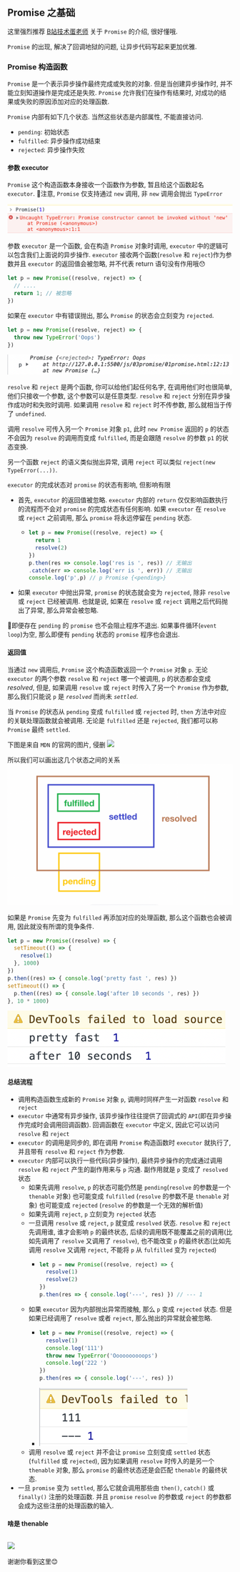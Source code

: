 ## Promise 之基础
这里强烈推荐 [B站技术蛋老师](https://www.bilibili.com/video/BV1QV411a7Hu) 关于 `Promise` 的介绍, 很好懂哦.

`Promise` 的出现, 解决了回调地狱的问题, 让异步代码写起来更加优雅.

### Promise 构造函数
`Promise` 是一个表示异步操作最终完成或失败的对象. 但是当创建异步操作时, 并不能立刻知道操作是完成还是失败. `Promise` 允许我们在操作有结果时, 对成功的结果或失败的原因添加对应的处理函数.

`Promise` 内部有如下几个状态. 当然这些状态是内部属性, 不能直接访问.
- `pending`: 初始状态
- `fulfilled`: 异步操作成功结束
- `rejected`: 异步操作失败

#### 参数 executor
`Promise` 这个构造函数本身接收一个函数作为参数, 暂且给这个函数起名 `executor`. 📖注意, `Promise` 仅支持通过 `new` 调用, 非 `new` 调用会抛出 `TypeError`

![](../image/Snipaste_2022-12-28_20-07-18.png)

参数 `executor` 是一个函数, 会在构造 `Promise` 对象时调用, `executor` 中的逻辑可以包含我们上面说的异步操作. `executor` 接收两个函数(`resolve` 和 `reject`)作为参数并且 `executor` 的返回值会被忽略, 并不代表 return 语句没有作用哦😯

```js
let p = new Promise((resolve, reject) => {
  // ....
  return 1; // 被忽略
})
```
如果在 `executor` 中有错误抛出, 那么 `Promise` 的状态会立刻变为 `rejected`.
```js
let p = new Promise((resolve, reject) => {
  throw new TypeError('Oops')
})
```
![](../image/Snipaste_2022-12-28_20-27-55.png)

`resolve` 和 `reject` 是两个函数, 你可以给他们起任何名字, 在调用他们时也很简单, 他们只接收一个参数, 这个参数可以是任意类型. `resolve` 和 `reject` 分别在异步操作成功时和失败时调用. 如果调用 `resolve` 和 `reject` 时不传参数, 那么就相当于传了 `undefined`.

调用 `resolve` 可传入另一个 `Promise` 对象 `p1`, 此时 `new Promise` 返回的 `p` 的状态不会因为 `resolve` 的调用而变成 `fulfilled`, 而是会跟随 `resolve` 的参数 `p1` 的状态变换.

另一个函数 `reject` 的语义类似抛出异常, 调用 `reject` 可以类似 `reject(new TypeError(...))`.

`executor` 的完成状态对 `promise` 的状态有影响, 但影响有限
- 首先, `executor` 的返回值被忽略. `executor` 内部的 `return` 仅仅影响函数执行的流程而不会对 `promise` 的完成状态有任何影响. 如果 `executor` 在 `resolve` 或 `reject` 之前调用, 那么 `promise` 将永远停留在 `pending` 状态.
  - ```js
    let p = new Promise((resolve, reject) => {
      return 1
      resolve(2)
    })
    p.then(res => console.log('res is ', res)) // 无输出
    .catch(err => console.log('err is ', err)) // 无输出
    console.log('p',p) // p Promise {<pending>}
- 如果 `executor` 中抛出异常, `promise` 的状态就会变为 `rejected`, 除非 `resolve` 或 `reject` 已经被调用. 也就是说, 如果在 `resolve` 或 `reject` 调用之后代码抛出了异常, 那么异常会被忽略.

📖即便存在 `pending` 的 `promise` 也不会阻止程序不退出. 如果事件循环(`event loop`)为空, 那么即便有 `pending` 状态的 `promise` 程序也会退出.

#### 返回值
当通过 `new` 调用后, `Promise` 这个构造函数返回一个 `Promise` 对象 `p`. 无论 `executor` 的两个参数 `resolve` 和 `reject` 哪一个被调用, `p` 的状态都会变成 *resolved*, 但是, 如果调用 `resolve` 或 `reject` 时传入了另一个 `Promise` 作为参数, 那么我们只能说 `p` 是 *`resolved`* 而尚未 *`settled`*. 

当 `Promise` 的状态从 `pending` 变成 `fulfilled` 或 `rejected` 时, `then` 方法中对应的关联处理函数就会被调用. 无论是 `fulfilled` 还是 `rejected`, 我们都可以称 `Promise` 最终 `settled`. 

下图是来自 `MDN` 的官网的图片, 侵删
![](https://developer.mozilla.org/en-US/docs/Web/JavaScript/Reference/Global_Objects/Promise/promises.png)

所以我们可以画出这几个状态之间的关系
![](../image/Snipaste_2022-12-29_21-20-09.png)

如果是 `Promise` 先变为 `fulfilled` 再添加对应的处理函数, 那么这个函数也会被调用, 因此就没有所谓的竞争条件.
```js
let p = new Promise((resolve) => {
  setTimeout(() => {
    resolve(1)
  }, 1000)
})
p.then((res) => { console.log('pretty fast ', res) })
setTimeout(() => {
  p.then((res) => { console.log('after 10 seconds ', res) })
}, 10 * 1000)
```
![](../image/Snipaste_2022-12-29_11-02-23.png)

#### 总结流程
- 调用构造函数生成新的 `Promise` 对象 `p`, 调用时同样产生一对函数 `resolve` 和 `reject`
- `executor` 中通常有异步操作, 该异步操作往往提供了回调式的 `API`(即在异步操作完成时会调用回调函数). 回调函数在 `executor` 中定义, 因此它可以访问 `resolve` 和 `reject`
- `executor` 的调用是同步的, 即在调用 `Promise` 构造函数时 `executor` 就执行了, 并且带有 `resolve` 和 `reject` 作为参数.
- `executor` 内部可以执行一些代码(异步操作), 最终异步操作的完成通过调用 `resolve` 和 `reject` 产生的副作用来与 `p` 沟通. 副作用就是 `p` 变成了 `resolved` 状态
  - 如果先调用 `resolve`, `p` 的状态可能仍然是 `pending`(`resolve` 的参数是一个 `thenable` 对象) 也可能变成 `fulfilled` (`resolve` 的参数不是 `thenable` 对象) 也可能变成 `rejected` (`resolve` 的参数是一个无效的解析值)
  - 如果先调用 `reject`, `p` 立刻变为 `rejected` 状态
  - 一旦调用 `resolve` 或 `reject`, `p` 就变成 `resolved` 状态. `resolve` 和 `reject` 先调用谁, 谁才会影响 `p` 的最终状态, 后续的调用既不能覆盖之前的调用(比如先调用了 `resolve` 又调用了 `resolve`), 也不能改变 `p` 的最终状态(比如先调用 `resolve` 又调用 `reject`, 不能将 `p` 从 `fulfilled` 变为 `rejected`)
    - ```js
      let p = new Promise((resolve, reject) => {
        resolve(1)
        resolve(2)
      })
      p.then(res => { console.log('---', res) }) // --- 1
  - 如果 `executor` 因为内部抛出异常而接触, 那么 `p` 变成 `rejected` 状态. 但是如果已经调用了 `resolve` 或者 `reject`, 那么抛出的异常就会被忽略.
    - ```js
      let p = new Promise((resolve, reject) => {
        resolve(1)
        console.log('111')
        throw new TypeError('Oooooooooops')
        console.log('222 ')
      })
      p.then(res => { console.log('---', res) })
    - ![](../image/Snipaste_2022-12-29_21-00-48.png)
  - 调用 `resolve` 或 `reject` 并不会让 `promise` 立刻变成 `settled` 状态(`fulfilled` 或 `rejected`), 因为如果调用 `resolve` 时传入的是另一个 `thenable` 对象, 那么 `promise` 的最终状态还是会匹配 `thenable` 的最终状态.
- 一旦 `promise` 变为 `settled`, 那么它就会调用那些由 `then()`, `catch()` 或 `finally()` 注册的处理函数. 并且 `promise` `resolve` 的参数或 `reject` 的参数都会成为这些注册的处理函数的输入.

#### 啥是 thenable

```js
```

![](../image/)

谢谢你看到这里😊
